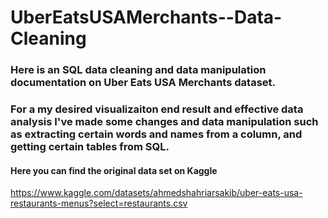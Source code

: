 # UberEatsUSAMerchants--Data-Cleaning
### Here is an SQL data cleaning and data manipulation documentation on Uber Eats USA Merchants dataset. 
### For a my desired visualizaiton end result and effective data analysis I've made some changes and data manipulation such as extracting certain words and names from a column, and getting certain tables from SQL. 

#### Here you can find the original data set on Kaggle 
https://www.kaggle.com/datasets/ahmedshahriarsakib/uber-eats-usa-restaurants-menus?select=restaurants.csv

